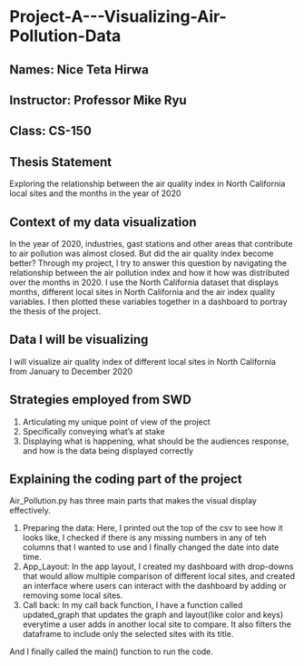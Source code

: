 # Project-A---Visualizing-Air-Pollution-Data

## Names: Nice Teta Hirwa
## Instructor: Professor Mike Ryu
## Class: CS-150

## Thesis Statement
Exploring the relationship between the air quality index in North California local sites and the months in the year of 2020

## Context of my data visualization
In the year of 2020, industries, gast stations and other areas that contribute to air pollution was almost closed.
But did the air quality index become better? Through my project, I try to answer this question by navigating the relationship between the
air pollution index and how it how was distributed over the months in 2020. I use the North California dataset that displays months, different local 
sites in North California and the air index quality variables. I then plotted these variables together in a dashboard to portray the thesis of the project.

## Data I will be visualizing
I will visualize air quality index of different local sites in North California from January to December 2020

## Strategies employed from SWD
1.  Articulating my unique point of view of the project
2. Specifically conveying what’s at stake
3. Displaying what is happening, what should be the audiences response, and how is the data being displayed correctly

## Explaining the coding part of the project
Air_Pollution.py has three main parts that makes the visual display effectively. 
1. Preparing the data: Here, I printed out the top of the csv to see how it looks like, I checked if there is any missing numbers in any of teh columns that I wanted to use
and I finally changed the date into date time. 
2. App_Layout: In the app layout, I created my dashboard with drop-downs that would allow multiple comparison of different 
local sites, and created an interface where users can interact with the dashboard by adding or removing some local sites.
3. Call back: In my call back function, I have a function called updated_graph that updates the graph and layout(like color and keys) everytime a user adds in another local site to compare. It also
filters the dataframe to include only the selected sites with its title. 

And I finally called the main() function to run the code.

